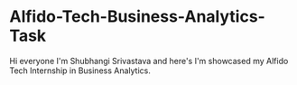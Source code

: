 # Alfido-Tech-Business-Analytics-Task
Hi everyone I'm Shubhangi Srivastava and here's I'm showcased my Alfido Tech Internship in Business Analytics.
